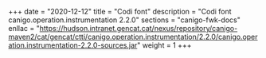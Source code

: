 +++
date        = "2020-12-12"
title       = "Codi font"
description = "Codi font canigo.operation.instrumentation 2.2.0"
sections    = "canigo-fwk-docs"
enllac		= "https://hudson.intranet.gencat.cat/nexus/repository/canigo-maven2/cat/gencat/ctti/canigo.operation.instrumentation/2.2.0/canigo.operation.instrumentation-2.2.0-sources.jar"
weight		= 1
+++
